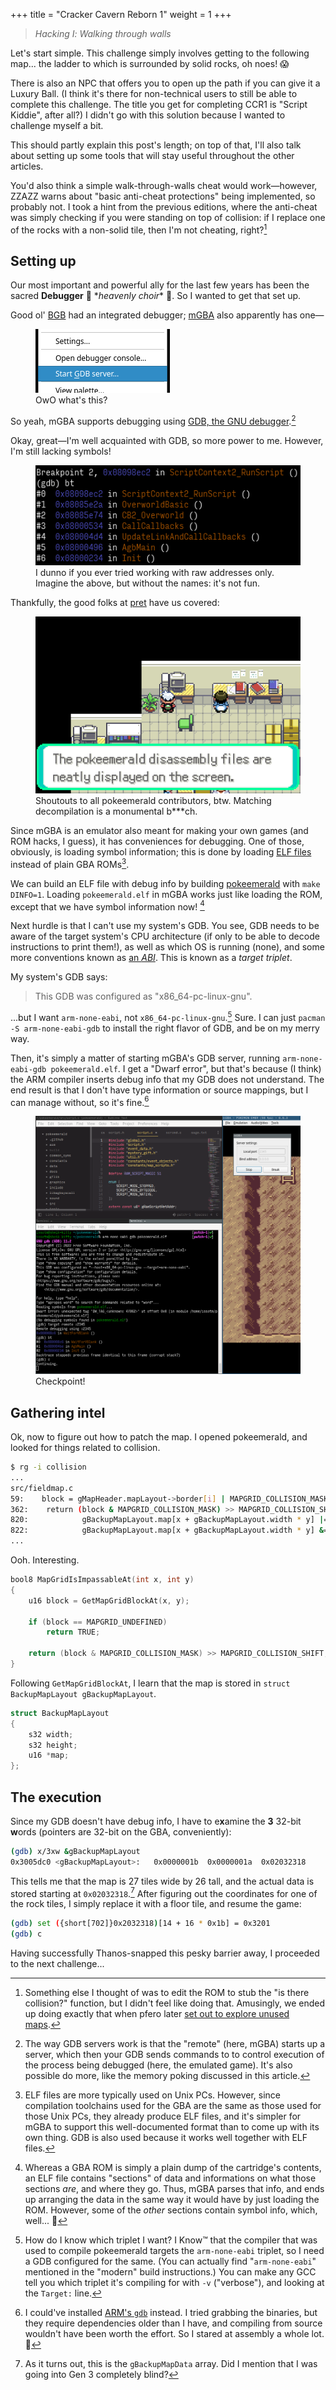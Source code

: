 +++
title = "Cracker Cavern Reborn 1"
weight = 1
+++

> *Hacking Ⅰ: Walking through walls*

<!-- more -->

Let's start simple.
This challenge simply involves getting to the following map... the ladder to which is surrounded by solid rocks, oh noes! 😱

There is also an NPC that offers you to open up the path if you can give it a Luxury Ball.
(I think it's there for non-technical users to still be able to complete this challenge. The title you get for completing CCR1 is "Script Kiddie", after all?)
I didn't go with this solution because I wanted to challenge myself a bit.

This should partly explain this post's length; on top of that, I'll also talk about setting up some tools that will stay useful throughout the other articles.

You'd also think a simple walk-through-walls cheat would work—however, ZZAZZ warns about "basic anti-cheat protections" being implemented, so probably not.
I took a hint from the previous editions, where the anti-cheat was simply checking if you were standing on top of collision: if I replace one of the rocks with a non-solid tile, then I'm not cheating, right?[^wtw]

[^wtw]: Something else I thought of was to edit the ROM to stub the "is there collision?" function, but I didn't feel like doing that. Amusingly, we ended up doing exactly that when pfero later [set out to explore unused maps](//cdn.discordapp.com/attachments/959199845191659540/960527009866473562/output.mp4).

## Setting up

Our most important and powerful ally for the last few years has been the sacred **Debugger** 👼&nbsp;\**heavenly choir*\*&nbsp;👼.
So I wanted to get that set up.

Good ol' [BGB](//bgb.bircd.org) had an integrated debugger; [mGBA](//mgba.io) also apparently has one—

<figure>
<img alt="screenshot of GDB option in mGBA's Tools menu" src="gdb_srv.png">
<figcaption>OwO what's this?</figcaption>
</figure>

So yeah, mGBA supports debugging using [GDB, the GNU debugger](//sourceware.org/gdb).[^gdb_server]

Okay, great—I'm well acquainted with GDB, so more power to me.
However, I'm still lacking symbols!

<figure>
<img alt="Screenshot of a debugger backtrace" src="backtrace.png">
<figcaption>I dunno if you ever tried working with raw addresses only. Imagine the above, but without the names: it's not fun.</figcaption>
</figure>

Thankfully, the good folks at [pret](//github.com/pret) have us covered:

<figure>
<img alt="In-game text about pokeemerald" src="pokeemerald.png">
<figcaption>Shoutouts to all pokeemerald contributors, btw. Matching decompilation is a monumental b***ch.</figcaption>
</figure>

Since mGBA is an emulator also meant for making your own games (and ROM hacks, I guess), it has conveniences for debugging.
One of those, obviously, is loading symbol information; this is done by loading [ELF files](//en.wikipedia.org/wiki/Executable_and_Linkable_Format) instead of plain GBA ROMs[^elf].

We can build an ELF file with debug info by building [pokeemerald](//github.com/pret/pokeemerald.git) with `make DINFO=1`.
Loading `pokeemerald.elf` in mGBA works just like loading the ROM, except that we have symbol information now! [^relocs]

Next hurdle is that I can't use my system's GDB.
You see, GDB needs to be aware of the target system's CPU architecture (if only to be able to decode instructions to print them!), as well as which OS is running (none), and some more conventions known as [an *ABI*](//en.wikipedia.org/wiki/Application_binary_interface).
This is known as a *target triplet*.

My system's GDB says:
> This GDB was configured as "x86_64-pc-linux-gnu".

...but I want `arm-none-eabi`, not `x86_64-pc-linux-gnu`.[^which_triplet]
Sure. I can just `pacman -S arm-none-eabi-gdb` to install the right flavor of GDB, and be on my merry way.

Then, it's simply a matter of starting mGBA's GDB server, running `arm-none-eabi-gdb pokeemerald.elf`.
I get a "Dwarf error", but that's because (I think) the ARM compiler inserts debug info that my GDB does not understand.
The end result is that I don't have type information or source mappings, but I can manage without, so it's fine.[^arm_gdb]

<figure>
<img alt="Screenshot of a successful connection to mGBA" src="connected.png">
<figcaption>Checkpoint!</figcaption>
</figure>

[^gdb_server]: The way GDB servers work is that the "remote" (here, mGBA) starts up a server, which then your GDB sends commands to to control execution of the process being debugged (here, the emulated game). It's also possible do more, like the memory poking discussed in this article.

[^elf]: ELF files are more typically used on Unix PCs. However, since compilation toolchains used for the GBA are the same as those used for those Unix PCs, they already produce ELF files, and it's simpler for mGBA to support this well-documented format than to come up with its own thing. GDB is also used because it works well together with ELF files.

[^relocs]: Whereas a GBA ROM is simply a plain dump of the cartridge's contents, an ELF file contains "sections" of data and informations on what those sections *are*, and where they go. Thus, mGBA parses that info, and ends up arranging the data in the same way it would have by just loading the ROM. However, some of the *other* sections contain symbol info, which, well... 👀

[^which_triplet]: How do I know which triplet I want? I Know™ that the compiler that was used to compile pokeemerald targets the `arm-none-eabi` triplet, so I need a GDB configured for the same. (You can actually find "`arm-none-eabi`" mentioned in the "modern" build instructions.) You can make any GCC tell you which triplet it's compiling for with `-v` ("verbose"), and looking at the `Target:` line.

[^arm_gdb]: I could've installed [ARM's `gdb`](//developer.arm.com/tools-and-software/open-source-software/developer-tools/gnu-toolchain/gnu-rm/downloads) instead. I tried grabbing the binaries, but they require dependencies older than I have, and compiling from source wouldn't have been worth the effort. So I stared at assembly a whole lot. 🙂

## Gathering intel

Ok, now to figure out how to patch the map.
I opened pokeemerald, and looked for things related to collision.

```bash
$ rg -i collision
...
src/fieldmap.c
59:    block = gMapHeader.mapLayout->border[i] | MAPGRID_COLLISION_MASK;                              \
362:    return (block & MAPGRID_COLLISION_MASK) >> MAPGRID_COLLISION_SHIFT;
820:            gBackupMapLayout.map[x + gBackupMapLayout.width * y] |= MAPGRID_COLLISION_MASK;
822:            gBackupMapLayout.map[x + gBackupMapLayout.width * y] &= ~MAPGRID_COLLISION_MASK;
...
```

Ooh. Interesting.

```c
bool8 MapGridIsImpassableAt(int x, int y)
{
    u16 block = GetMapGridBlockAt(x, y);

    if (block == MAPGRID_UNDEFINED)
        return TRUE;

    return (block & MAPGRID_COLLISION_MASK) >> MAPGRID_COLLISION_SHIFT;
}
```

Following `GetMapGridBlockAt`, I learn that the map is stored in `struct BackupMapLayout gBackupMapLayout`.

```c
struct BackupMapLayout
{
    s32 width;
    s32 height;
    u16 *map;
};
```

## The execution

Since my GDB doesn't have debug info, I have to e**x**amine the **3** 32-bit **w**ords (pointers are 32-bit on the GBA, conveniently):

```bash
(gdb) x/3xw &gBackupMapLayout
0x3005dc0 <gBackupMapLayout>:	0x0000001b	0x0000001a	0x02032318
```

This tells me that the map is 27 tiles wide by 26 tall, and the actual data is stored starting at `0x02032318`.[^gBackupMapData]
After figuring out the coordinates for one of the rock tiles, I simply replace it with a floor tile, and resume the game:

```bash
(gdb) set ({short[702]}0x2032318)[14 + 16 * 0x1b] = 0x3201
(gdb) c
```

Having successfully Thanos-snapped this pesky barrier away, I proceeded to the next challenge...

[^gBackupMapData]: As it turns out, this is the `gBackupMapData` array. Did I mention that I was going into Gen 3 completely blind?
